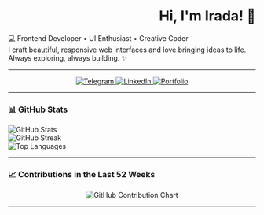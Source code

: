 <h1 align="right">Hi, I'm Irada! 👋</h1>

<p align="left">
  💻 Frontend Developer • UI Enthusiast • Creative Coder<br>
  I craft beautiful, responsive web interfaces and love bringing ideas to life.<br>
  Always exploring, always building. ✨
</p>

---

<div align="center">

  <a href="https://t.me/yourusername" target="_blank">
    <img src="https://img.shields.io/badge/Telegram-2CA5E0?style=for-the-badge&logo=telegram&logoColor=white" alt="Telegram" />
  </a>
  <a href="https://linkedin.com/in/yourprofile" target="_blank">
    <img src="https://img.shields.io/badge/LinkedIn-0077B5?style=for-the-badge&logo=linkedin&logoColor=white" alt="LinkedIn" />
  </a>
  <a href="https://yourportfolio.com" target="_blank">
    <img src="https://img.shields.io/badge/Portfolio-000?style=for-the-badge&logo=firefox&logoColor=white" alt="Portfolio" />
  </a>

</div>

---

### 📊 GitHub Stats

<div align="left">
  <img src="https://github-readme-stats.vercel.app/api?username=Ira4a&show_icons=true&theme=tokyonight&border_radius=10" alt="GitHub Stats" />
  <br />
  <img src="https://streak-stats.demolab.com?user=Ira4a&theme=tokyonight&border_radius=10" alt="GitHub Streak" />
  <br />
  <img src="https://github-readme-stats.vercel.app/api/top-langs/?username=Ira4a&layout=compact&theme=tokyonight" alt="Top Languages" />
</div>

---

### 📈 Contributions in the Last 52 Weeks

<p align="center">
  <img src="https://github-contributions-api.jogruber.de/api/v1/Ira4a?format=svg&theme=soft-green" alt="GitHub Contribution Chart" />
</p>

---

